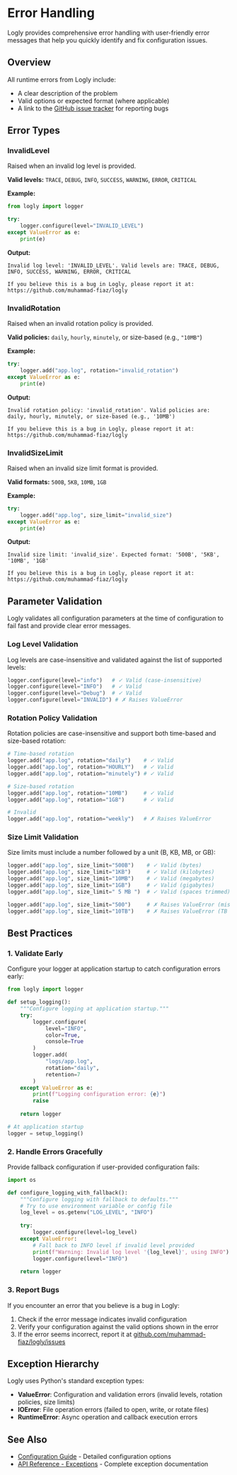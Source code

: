 # Error Handling

Logly provides comprehensive error handling with user-friendly error messages that help you quickly identify and fix configuration issues.

## Overview

All runtime errors from Logly include:

- A clear description of the problem
- Valid options or expected format (where applicable)
- A link to the [GitHub issue tracker](https://github.com/muhammad-fiaz/logly) for reporting bugs

## Error Types

### InvalidLevel

Raised when an invalid log level is provided.

**Valid levels:** `TRACE`, `DEBUG`, `INFO`, `SUCCESS`, `WARNING`, `ERROR`, `CRITICAL`

**Example:**

```python
from logly import logger

try:
    logger.configure(level="INVALID_LEVEL")
except ValueError as e:
    print(e)
```

**Output:**

```
Invalid log level: 'INVALID_LEVEL'. Valid levels are: TRACE, DEBUG, INFO, SUCCESS, WARNING, ERROR, CRITICAL

If you believe this is a bug in Logly, please report it at: https://github.com/muhammad-fiaz/logly
```

### InvalidRotation

Raised when an invalid rotation policy is provided.

**Valid policies:** `daily`, `hourly`, `minutely`, or size-based (e.g., `"10MB"`)

**Example:**

```python
try:
    logger.add("app.log", rotation="invalid_rotation")
except ValueError as e:
    print(e)
```

**Output:**

```
Invalid rotation policy: 'invalid_rotation'. Valid policies are: daily, hourly, minutely, or size-based (e.g., '10MB')

If you believe this is a bug in Logly, please report it at: https://github.com/muhammad-fiaz/logly
```

### InvalidSizeLimit

Raised when an invalid size limit format is provided.

**Valid formats:** `500B`, `5KB`, `10MB`, `1GB`

**Example:**

```python
try:
    logger.add("app.log", size_limit="invalid_size")
except ValueError as e:
    print(e)
```

**Output:**

```
Invalid size limit: 'invalid_size'. Expected format: '500B', '5KB', '10MB', '1GB'

If you believe this is a bug in Logly, please report it at: https://github.com/muhammad-fiaz/logly
```

## Parameter Validation

Logly validates all configuration parameters at the time of configuration to fail fast and provide clear error messages.

### Log Level Validation

Log levels are case-insensitive and validated against the list of supported levels:

```python
logger.configure(level="info")   # ✓ Valid (case-insensitive)
logger.configure(level="INFO")   # ✓ Valid
logger.configure(level="Debug")  # ✓ Valid
logger.configure(level="INVALID") # ✗ Raises ValueError
```

### Rotation Policy Validation

Rotation policies are case-insensitive and support both time-based and size-based rotation:

```python
# Time-based rotation
logger.add("app.log", rotation="daily")    # ✓ Valid
logger.add("app.log", rotation="HOURLY")   # ✓ Valid
logger.add("app.log", rotation="minutely") # ✓ Valid

# Size-based rotation
logger.add("app.log", rotation="10MB")     # ✓ Valid
logger.add("app.log", rotation="1GB")      # ✓ Valid

# Invalid
logger.add("app.log", rotation="weekly")   # ✗ Raises ValueError
```

### Size Limit Validation

Size limits must include a number followed by a unit (B, KB, MB, or GB):

```python
logger.add("app.log", size_limit="500B")    # ✓ Valid (bytes)
logger.add("app.log", size_limit="1KB")     # ✓ Valid (kilobytes)
logger.add("app.log", size_limit="10MB")    # ✓ Valid (megabytes)
logger.add("app.log", size_limit="1GB")     # ✓ Valid (gigabytes)
logger.add("app.log", size_limit=" 5 MB ")  # ✓ Valid (spaces trimmed)

logger.add("app.log", size_limit="500")     # ✗ Raises ValueError (missing unit)
logger.add("app.log", size_limit="10TB")    # ✗ Raises ValueError (TB not supported)
```

## Best Practices

### 1. Validate Early

Configure your logger at application startup to catch configuration errors early:

```python
from logly import logger

def setup_logging():
    """Configure logging at application startup."""
    try:
        logger.configure(
            level="INFO",
            color=True,
            console=True
        )
        logger.add(
            "logs/app.log",
            rotation="daily",
            retention=7
        )
    except ValueError as e:
        print(f"Logging configuration error: {e}")
        raise
    
    return logger

# At application startup
logger = setup_logging()
```

### 2. Handle Errors Gracefully

Provide fallback configuration if user-provided configuration fails:

```python
import os

def configure_logging_with_fallback():
    """Configure logging with fallback to defaults."""
    # Try to use environment variable or config file
    log_level = os.getenv("LOG_LEVEL", "INFO")
    
    try:
        logger.configure(level=log_level)
    except ValueError:
        # Fall back to INFO level if invalid level provided
        print(f"Warning: Invalid log level '{log_level}', using INFO")
        logger.configure(level="INFO")
    
    return logger
```

### 3. Report Bugs

If you encounter an error that you believe is a bug in Logly:

1. Check if the error message indicates invalid configuration
2. Verify your configuration against the valid options shown in the error
3. If the error seems incorrect, report it at [github.com/muhammad-fiaz/logly/issues](https://github.com/muhammad-fiaz/logly/issues)

## Exception Hierarchy

Logly uses Python's standard exception types:

- **ValueError**: Configuration and validation errors (invalid levels, rotation policies, size limits)
- **IOError**: File operation errors (failed to open, write, or rotate files)
- **RuntimeError**: Async operation and callback execution errors

## See Also

- [Configuration Guide](../guides/configuration.md) - Detailed configuration options
- [API Reference - Exceptions](../api-reference/exceptions.md) - Complete exception documentation
